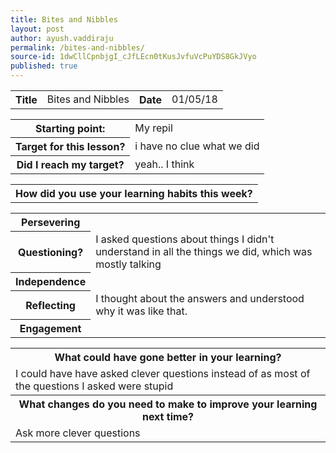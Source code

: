 ```yaml
---
title: Bites and Nibbles
layout: post
author: ayush.vaddiraju
permalink: /bites-and-nibbles/
source-id: 1dwCllCpnbjgI_cJfLEcn0tKusJvfuVcPuYDS8GkJVyo
published: true
---
```

<table>
  <tr>
    <th>Title</th>
    <td>Bites and Nibbles</td>
    <th>Date</th>
    <td>01/05/18</td>
  </tr>
</table>


<table>
  <tr>
    <th>Starting point:</th>
    <td>My repil</td>
  </tr>
  <tr>
    <th>Target for this lesson?</th>
    <td>i have no clue what we did</td>
  </tr>
  <tr>
    <th>Did I reach my target? </th>
    <td>yeah.. I think</td>
  </tr>
</table>


<table>
  <tr>
    <th>How did you use your learning habits this week?</th>
  </tr>
</table>


<table>
  <tr>
    <th>Persevering</th>
    <td></td>
  </tr>
  <tr>
    <th>Questioning?</th>
    <td>I asked questions about things I didn't understand in all the things we did, which was mostly talking</td>
  </tr>
  <tr>
    <th>Independence</th>
    <td></td>
  </tr>
  <tr>
    <th>Reflecting</th>
    <td>I thought about the answers and understood why it was like that.</td>
  </tr>
  <tr>
    <th>Engagement</th>
    <td></td>
  </tr>
</table>


<table>
  <tr>
    <th>What could have gone better in your learning?</th>
  </tr>
  <tr>
    <td>I could have have asked clever questions instead of as most of the questions I asked were stupid</td>
  </tr>
  <tr>
    <th>What changes do you need to make to improve your learning next time?</th>
  </tr>
  <tr>
    <td>Ask more clever questions</td>
  </tr>
</table>


